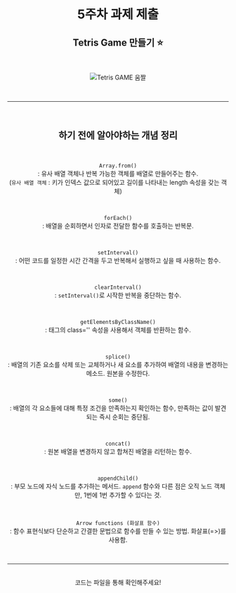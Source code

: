 <div align="center">

# 5주차 과제 제출

## Tetris Game 만들기 ⭐️

<br>

![Tetris GAME 움짤](../5%EC%A3%BC%EC%B0%A8_TetrisGame/images/%ED%85%8C%ED%8A%B8%EB%A6%AC%EC%8A%A4.gif)

<br>
<hr>
<br>

## 하기 전에 알아야하는 개념 정리

<br>

`Array.from()`  
: 유사 배열 객체나 반복 가능한 객체를 배열로 만들어주는 함수.  
(`유사 배열 객체` : 키가 인덱스 값으로 되어있고 길이를 나타내는 length 속성을 갖는 객체)

<br>

`forEach()`  
: 배열을 순회하면서 인자로 전달한 함수를 호출하는 반복문.

<br>

`setInterval()`  
: 어떤 코드를 일정한 시간 간격을 두고 반복해서 실행하고 싶을 때 사용하는 함수.

<br>

`clearInterval()`  
: `setInterval()`로 시작한 반복을 중단하는 함수.

<br>

`getElementsByClassName()`  
: 태그의 class='' 속성을 사용해서 객체를 반환하는 함수.

<br>

`splice()`  
: 배열의 기존 요소를 삭제 또는 교체하거나 새 요소를 추가하여 배열의 내용을 변경하는 메소드. 원본을 수정한다.

<br>

`some()`  
: 배열의 각 요소들에 대해 특정 조건을 만족하는지 확인하는 함수, 만족하는 값이 발견되는 즉시 순회는 중단됨.

<br>

`concat()`  
: 원본 배열을 변경하지 않고 합쳐진 배열을 리턴하는 함수.

<br>

`appendChild()`  
: 부모 노드에 자식 노드를 추가하는 메서드. `append` 함수와 다른 점은 오직 노드 객체만, 1번에 1번 추가할 수 있다는 것.

<br>

`Arrow functions (화살표 함수)`  
: 함수 표현식보다 단순하고 간결한 문법으로 함수를 만들 수 있는 방법. 화살표(=>)를 사용함.

<br>
<hr>
<br>
코드는 파일을 통해 확인해주세요!

<br>

</div>
